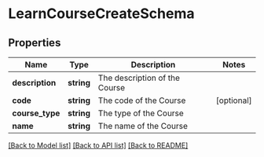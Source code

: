 # LearnCourseCreateSchema

## Properties
Name | Type | Description | Notes
------------ | ------------- | ------------- | -------------
**description** | **string** | The description of the Course | 
**code** | **string** | The code of the Course | [optional] 
**course_type** | **string** | The type of the Course | 
**name** | **string** | The name of the Course | 

[[Back to Model list]](../README.md#documentation-for-models) [[Back to API list]](../README.md#documentation-for-api-endpoints) [[Back to README]](../README.md)


